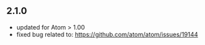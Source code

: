 ## 2.1.0
- updated for Atom > 1.00
- fixed bug related to: https://github.com/atom/atom/issues/19144
